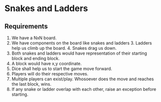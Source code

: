 # Snakes and Ladders

## Requirements
1. We have a NxN board. 
2. We have components on the board like snakes and ladders
   3. Ladders help us climb up the board.
   4. Snakes drag us down.
5. Both snakes and ladders would have representation of their starting block and ending block.
6. A block would have x,y coordinate.
7. Dice shall help us to start the game move forward.
8. Players will do their respective moves.
9. Multiple players can exist/play. Whosoever does the move and reaches the last block, wins.
10. If any snake or ladder overlap with each other, raise an exception before starting.


